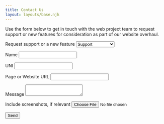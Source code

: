 ```yaml
---
title: Contact Us
layout: layouts/base.njk
---
```


Use the form below to get in touch with the web project team to request support or new features for consideration as part of our website overhaul.

<form name="contact" method="POST" data-netlify="true">
  <p>
    <label for="request-type">Request support or a new feature</label>
    <select name="request-type" id="request-type">
      <option value="support" selected>Support</option>
      <option value="feature request">Feature Request</option>
    </select>
  </p>
  <p>
    <label for="name">Name</label>
    <input type="text" name="name" id="name"/>
  </p>
  <p>
    <label for="uni">UNI</label>
    <input type="text" name="uni" id="uni" />
  </p>
  <p>
    <label for="url">Page or Website URL</label>
      <input type="text" name="URL" id="url" />
  </p>
  <p>
    <label for="message">Message</label>
    <textarea name="message" id="message"></textarea>
  </p>
  <p>
    <label for="screenshots">Include screenshots, if relevant</label>
    <input type="file" name="screenshots" id="screenshots" accept=".jpg,.jpeg,.png,.gif">
  </p>
  <p>
    <button type="submit">Send</button>
  </p>
</form>